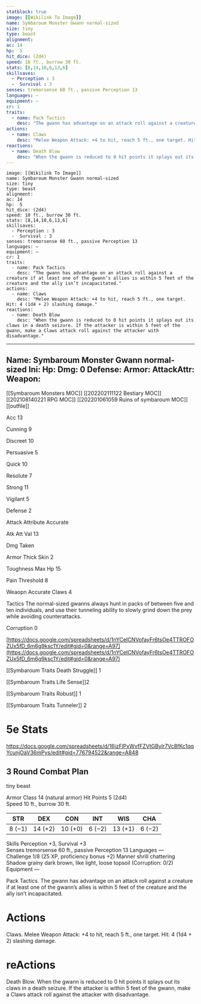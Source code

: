 ```yaml
---
statblock: true
image: [[Wikilink To Image]]
name: Symbaroum Monster Gwann normal-sized
size: tiny
type: beast
alignment:
ac: 14
hp:  5
hit_dice: (2d4)
speed: 10 ft., burrow 30 ft.
stats: [8,14,10,6,13,6]
skillsaves:
  - Perception : 3
  -  Survival : 3
senses: tremorsense 60 ft., passive Perception 13
languages: —
equipment: —
cr: 1
traits:
  - name: Pack Tactics
    desc: "The gwann has advantage on an attack roll against a creature if at least one of the gwann’s allies is within 5 feet of the creature and the ally isn’t incapacitated."
actions:
  - name: Claws
    desc: "Melee Weapon Attack: +4 to hit, reach 5 ft., one target. Hit: 4 (1d4 + 2) slashing damage."
reactions:
  - name: Death Blow
    desc: "When the gwann is reduced to 0 hit points it splays out its claws in a death seizure. If the attacker is within 5 feet of the gwann, make a Claws attack roll against the attacker with disadvantage."
---
```

```statblock
image: [[Wikilink To Image]]
name: Symbaroum Monster Gwann normal-sized
size: tiny
type: beast
alignment:
ac: 14
hp:  5
hit_dice: (2d4)
speed: 10 ft., burrow 30 ft.
stats: [8,14,10,6,13,6]
skillsaves:
  - Perception : 3
  -  Survival : 3
senses: tremorsense 60 ft., passive Perception 13
languages: —
equipment: —
cr: 1
traits:
  - name: Pack Tactics
    desc: "The gwann has advantage on an attack roll against a creature if at least one of the gwann’s allies is within 5 feet of the creature and the ally isn’t incapacitated."
actions:
  - name: Claws
    desc: "Melee Weapon Attack: +4 to hit, reach 5 ft., one target. Hit: 4 (1d4 + 2) slashing damage."
reactions:
  - name: Death Blow
    desc: "When the gwann is reduced to 0 hit points it splays out its claws in a death seizure. If the attacker is within 5 feet of the gwann, make a Claws attack roll against the attacker with disadvantage."
```
---
Name: Symbaroum Monster Gwann normal-sized
Ini: 
Hp: 
Dmg: 0
Defense: 
Armor: 
AttackAttr: 
Weapon: 
---
[[Symbaroum Monsters MOC]]
[[202202111122 Bestiary MOC]]
[[202108140221 RPG MOC]]
[[202201061059 Ruins of symbaroum MOC]]
[[outfile]]

Acc 13

Cunning 9

Discreet 10

Persuasive 5

Quick 10

Resolute 7

Strong 11

Vigilant 5

Defense 2

Attack Attribute Accurate

Atk Att Val 13

Dmg Taken

Armor Thick Skin 2

Toughness Max Hp 15

Pain Threshold 8

Weaopn Accurate Claws 4

Tactics The normal-sized gwanns always hunt in packs of between five and ten individuals, and use their tunneling ability to slowly grind down the prey while avoiding counterattacks.

Corruption 0

[https://docs.google.com/spreadsheets/d/1nYCeICNVofayFr6tsOe4TTROFOZUx5fD_6m6g9ksc1Y/edit#gid=0&range=A97](https://docs.google.com/spreadsheets/d/1nYCeICNVofayFr6tsOe4TTROFOZUx5fD_6m6g9ksc1Y/edit#gid=0&range=A97)

[[Symbaroum Traits Death Struggle]] 1

[[Symbaroum Traits Life Sense]]2

[[Symbaroum Traits Robust]] 1

[[Symbaroum Traits Tunneler]] 2

# 5e Stats 
https://docs.google.com/spreadsheets/d/16jzFlPxWvfFZVtGBylr7Vc8fKc1qqYcunjOaV36mPys/edit#gid=776794522&range=A848
## 3 Round Combat Plan

tiny beast

 

Armor Class 14 (natural armor) 
Hit Points 5 (2d4)  
Speed 10 ft., burrow 30 ft.

 

| STR    | DEX     | CON     | INT    | WIS     | CHA    |
| ------ | ------- | ------- | ------ | ------- | ------ |
| 8 (−1) | 14 (+2) | 10 (+0) | 6 (−2) | 13 (+1) | 6 (−2) |

 

Skills Perception +3, Survival +3  
Senses tremorsense 60 ft., passive Perception 13 
Languages —  
Challenge 1/8 (25 XP, proficiency bonus +2) 
Manner shrill chattering  
Shadow grainy dark brown, like light, loose topsoil (Corruption: 0/2) 
Equipment —

 

Pack Tactics. The gwann has advantage on an attack roll against a creature if at least one of the gwann’s allies is within 5 feet of the creature and the ally isn’t incapacitated.

# Actions

Claws. Melee Weapon Attack: +4 to hit, reach 5 ft., one target. Hit: 4 (1d4 + 2) slashing damage.

# reActions

Death Blow. When the gwann is reduced to 0 hit points it splays out its claws in a death seizure. If the attacker is within 5 feet of the gwann, make a Claws attack roll against the attacker with disadvantage.

